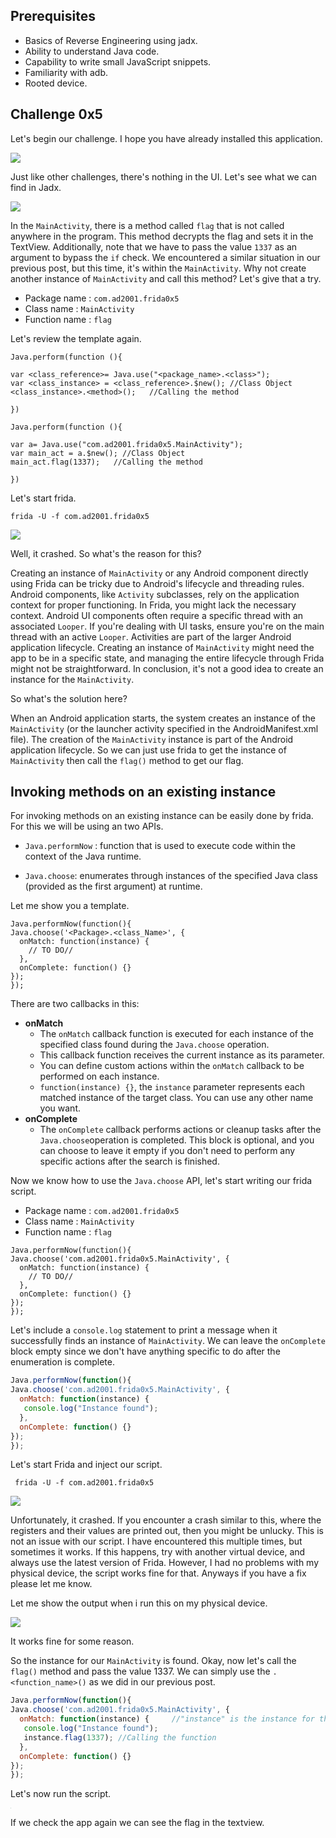 ## Prerequisites  

- Basics of Reverse Engineering using jadx.
- Ability to understand Java code.
- Capability to write small JavaScript snippets.
- Familiarity with adb.
- Rooted device.

## Challenge 0x5

Let's begin our challenge. I hope you have already installed this application.

![](images/1.png)

Just like other challenges, there's nothing in the UI. Let's see what we can find in Jadx.

![](images/2.png)

In the `MainActivity`, there is a method called `flag` that is not called anywhere in the program. This method decrypts the flag and sets it in the TextView. Additionally, note that we have to pass the value `1337` as an argument to bypass the `if` check. We encountered a similar situation in our previous post, but this time, it's within the `MainActivity`. Why not create another instance of `MainActivity` and call this method? Let's give that a try.

- Package name : `com.ad2001.frida0x5`
- Class name : `MainActivity `
- Function name :  `flag` 

Let's review the template again.

```
Java.perform(function (){
 
var <class_reference>= Java.use("<package_name>.<class>");
var <class_instance> = <class_reference>.$new(); //Class Object
<class_instance>.<method>();   //Calling the method

})
```

```
Java.perform(function (){
 
var a= Java.use("com.ad2001.frida0x5.MainActivity");
var main_act = a.$new(); //Class Object
main_act.flag(1337);   //Calling the method

})
```

Let's start frida.

```
frida -U -f com.ad2001.frida0x5 
```

![](images/3.png)

Well, it crashed. So what's the reason for this?

Creating an instance of `MainActivity` or any Android  component directly using Frida can be tricky due to Android's lifecycle  and threading rules. Android components, like `Activity`  subclasses, rely on the application context for proper functioning. In  Frida, you might lack the necessary context. Android UI components often require a specific thread with an associated `Looper`. If you're dealing with UI tasks, ensure you're on the main thread with an active `Looper`. Activities are part of the larger Android application lifecycle. Creating an instance of `MainActivity` might need the app to be in a specific state, and managing the entire lifecycle through Frida might not be straightforward. In conclusion, it's not a good idea to create an instance for the `MainActivity`.

So what's the solution here?

When an Android application starts, the system creates an instance of the `MainActivity` (or the launcher activity specified in the AndroidManifest.xml file). The creation of the `MainActivity` instance is part of the Android application lifecycle. So we can just use frida to get the instance of `MainActivity` then call the `flag()` method to get our flag.

## Invoking methods on an existing instance

For invoking methods on an existing instance can be easily done by frida. For this we will be using an two APIs.

- `Java.performNow` : function that is used to execute code within the context of the Java runtime. 

- `Java.choose`: enumerates through instances of the specified Java class (provided as the first argument) at runtime. 

Let me show you a template.

```
Java.performNow(function(){
Java.choose('<Package>.<class_Name>', {
  onMatch: function(instance) {
    // TO DO//
  },
  onComplete: function() {}
});
});
```

There are two callbacks in this:

- **onMatch**
  - The `onMatch` callback function is executed for each instance of the specified class found during the `Java.choose` operation. 
  - This callback function receives the current instance as its parameter.
  - You can define custom actions within the `onMatch` callback to be performed on each instance.
  - `function(instance) {}`, the `instance` parameter represents each matched instance of the target class. You can use any other name you want.
- **onComplete**
  - The `onComplete` callback performs actions or cleanup tasks after the `Java.choose`operation is completed. This block is optional, and you can choose to leave it empty if you don't need to perform any specific actions after the search is finished.

Now we know how to use the `Java.choose` API, let's start writing our frida script.

- Package name : `com.ad2001.frida0x5`
- Class name : `MainActivity `
- Function name :  `flag` 

```
Java.performNow(function(){
Java.choose('com.ad2001.frida0x5.MainActivity', {
  onMatch: function(instance) {
    // TO DO//
  },
  onComplete: function() {}
});
});
```

Let's include a `console.log` statement to print a message when it successfully finds an instance of `MainActivity`. We can leave the `onComplete` block empty since we don't have anything specific to do after the enumeration is complete.

```javascript
Java.performNow(function(){
Java.choose('com.ad2001.frida0x5.MainActivity', {
  onMatch: function(instance) {
   console.log("Instance found");
  },
  onComplete: function() {}
});
});
```

Let's start Frida and inject our script.

```
 frida -U -f com.ad2001.frida0x5
```

![](images/4.png)

Unfortunately, it crashed. If you encounter a crash similar to this,  where the registers and their values are printed out, then you might be unlucky. This is not an issue with our script. I have encountered this multiple times, but sometimes it works. If this happens, try with another virtual device, and always use the latest version of Frida. However, I had no problems with my physical device, the script works fine for that. Anyways if you have a fix please let me know.

Let me show the output when i run this on my physical device.

![](images/5.png)

It works fine for some reason. 

So the instance for our `MainActivity` is found. Okay, now let's call the `flag()` method and pass the value 1337. We can simply use the `.<function_name>()` as we did in our previous post.

```javascript
Java.performNow(function(){
Java.choose('com.ad2001.frida0x5.MainActivity', {
  onMatch: function(instance) {     //"instance" is the instance for the MainActivity
   console.log("Instance found");   
   instance.flag(1337); //Calling the function
  },
  onComplete: function() {}
});
});
```

Let's now run the script.

<img src="images/6.png" style="zoom:5%;" />



If we check the app again we can see the flag in the textview.

